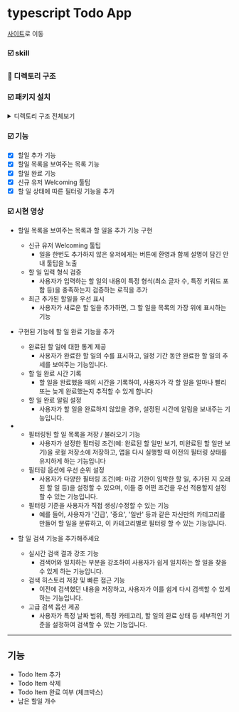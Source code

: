 # typescript Todo App

[사이트](https://hm-tsc-todo-app.netlify.app/)로 이동

### ☑️ skill

### 📂 디렉토리 구조

### ☑️ 패키지 설치

<details>
<summary>디렉토리 구조 전체보기</summary>

```
├── 📁assets
│   └── 📁img
│       └── todoListTip.png
├── 📁components
│   ├── Button.tsx
│   ├── Checkbox.tsx
│   ├── CreateTodo.tsx
│   ├── Filters.tsx
│   ├── FilterRadio.tsx
│   ├── Header.tsx
│   ├── Input.tsx
│   ├── TodoItem.tsx
│   ├── TodoList.tsx
│   └── Welcome.tsx
├── 📁store
│   └── store.ts
├── 📁type
│   └── type.ts
├── 📁utils
│   └── filteredTodos.ts
├── App.tsx
├── index.tsx
└── style.scss
```

</details>

### ☑️ 기능

- [x] 할일 추가 기능
- [x] 할일 목록을 보여주는 목록 기능
- [x] 할일 완료 기능
- [x] 신규 유저 Welcoming 툴팁
- [x] 할 일 상태에 따른 필터링 기능을 추가

### ☑️ 시현 영상

- 할일 목록을 보여주는 목록과 할 일을 추가 기능 구현

  - 신규 유저 Welcoming 툴팁
    - 일을 한번도 추가하지 않은 유저에게는 버튼에 환영과 함께 설명이 담긴 안내 툴팁을 노출
  - 할 일 입력 형식 검증
    - 사용자가 입력하는 할 일의 내용이 특정 형식(최소 글자 수, 특정 키워드 포함 등)을 충족하는지 검증하는 로직을 추가
  - 최근 추가된 할일을 우선 표시
    - 사용자가 새로운 할 일을 추가하면, 그 할 일을 목록의 가장 위에 표시하는 기능

- 구현된 기능에 할 일 완료 기능을 추가

  - 완료된 할 일에 대한 통계 제공
    - 사용자가 완료한 할 일의 수를 표시하고, 일정 기간 동안 완료한 할 일의 추세를 보여주는 기능입니다.
  - 할 일 완료 시간 기록
    - 할 일을 완료했을 때의 시간을 기록하여, 사용자가 각 할 일을 얼마나 빨리 또는 늦게 완료했는지 추적할 수 있게 합니다
  - 할 일 완료 알림 설정
    - 사용자가 할 일을 완료하지 않았을 경우, 설정된 시간에 알림을 보내주는 기능입니다.

- - 필터링된 할 일 목록을 저장 / 불러오기 기능
    - 사용자가 설정한 필터링 조건(예: 완료된 할 일만 보기, 미완료된 할 일만 보기)을 로컬 저장소에 저장하고, 앱을 다시 실행할 때 이전의 필터링 상태를 유지하게 하는 기능입니다
  - 필터링 옵션에 우선 순위 설정
    - 사용자가 다양한 필터링 조건(예: 마감 기한이 임박한 할 일, 추가된 지 오래된 할 일 등)을 설정할 수 있으며, 이들 중 어떤 조건을 우선 적용할지 설정할 수 있는 기능입니다.
  - 필터링 기준을 사용자가 직접 생성/수정할 수 있는 기능
    - 예를 들어, 사용자가 '긴급', '중요', '일반' 등과 같은 자신만의 카테고리를 만들어 할 일을 분류하고, 이 카테고리별로 필터링 할 수 있는 기능입니다.

- 할 일 검색 기능을 추가해주세요
  - 실시간 검색 결과 강조 기능
    - 검색어와 일치하는 부분을 강조하여 사용자가 쉽게 일치하는 할 일을 찾을 수 있게 하는 기능입니다.
  - 검색 히스토리 저장 및 빠른 접근 기능
    - 이전에 검색했던 내용을 저장하고, 사용자가 이를 쉽게 다시 검색할 수 있게 하는 기능입니다.
  - 고급 검색 옵션 제공
    - 사용자가 특정 날짜 범위, 특정 카테고리, 할 일의 완료 상태 등 세부적인 기준을 설정하여 검색할 수 있는 기능입니다.

<hr>

## 기능

- Todo Item 추가
- Todo Item 삭제
- Todo Item 완료 여부 (체크박스)
- 남은 할일 개수
